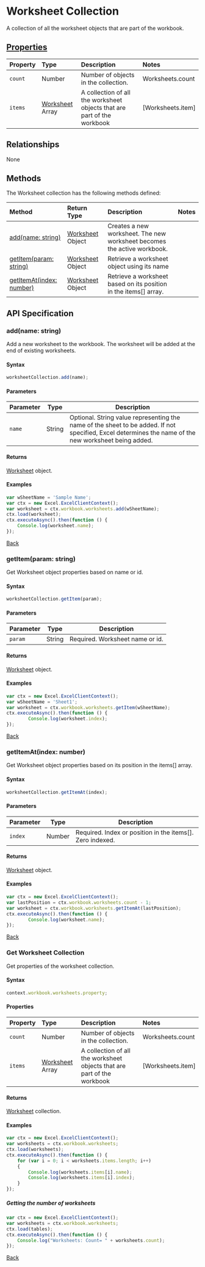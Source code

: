 # Worksheet Collection
A collection of all the worksheet objects that are part of the workbook. 

## [Properties](#get-worksheet-collection)

| Property         | Type    |Description|Notes |
|:-----------------|:--------|:----------|:-----|
|`count`| Number   | Number of objects in the collection.|Worksheets.count|
|`items`| [Worksheet](worksheet.md) Array | A collection of all the worksheet objects that are part of the workbook|[Worksheets.item] |

## Relationships

None

## Methods

The Worksheet collection has the following methods defined:

| Method     | Return Type    |Description|Notes  |
|:-----------------|:--------|:----------|:------|
|[add(name: string)](#addname-string)| [Worksheet](worksheet.md) Object              |Creates a new worksheet. The new worksheet becomes the active workbook. ||
|[getItem(param: string)](#getitemparam-string)| [Worksheet](worksheet.md) Object      |Retrieve a worksheet object using its name||
|[getItemAt(index: number)](#getitematindex-number)| [Worksheet](worksheet.md) Object     |Retrieve a worksheet based on its position in the items[] array.||


## API Specification 

### add(name: string)

Add a new worksheet to the workbook. The worksheet will be added at the end of existing worksheets.

#### Syntax
```js
worksheetCollection.add(name);
```

#### Parameters

Parameter       | Type   | Description
--------------- | ------ | ------------
`name`  | String| Optional. String value representing the name of the sheet to be added. If not specified, Excel determines the name of the new worksheet being added. 

#### Returns
[Worksheet](worksheet.md) object.

#### Examples

```js
var wSheetName = 'Sample Name';
var ctx = new Excel.ExcelClientContext();
var worksheet = ctx.workbook.worksheets.add(wSheetName);
ctx.load(worksheet);
ctx.executeAsync().then(function () {
	Console.log(worksheet.name);
});
```
[Back](#methods)

### getItem(param: string)

Get Worksheet object properties based on name or id.

#### Syntax
```js
worksheetCollection.getItem(param);
```

#### Parameters

Parameter       | Type  | Description
--------------- | ------ | ------------
 `param`| String | Required. Worksheet name or id. 

#### Returns

[Worksheet](worksheet.md) object.

#### Examples
```js
var ctx = new Excel.ExcelClientContext();
var wSheetName = 'Sheet1';
var worksheet = ctx.workbook.worksheets.getItem(wSheetName);
ctx.executeAsync().then(function () {
		Console.log(worksheet.index);
});
```
[Back](#methods)


### getItemAt(index: number)

Get Worksheet object properties based on its position in the items[] array. 

#### Syntax
```js
worksheetCollection.getItemAt(index);
```

#### Parameters

Parameter       | Type  | Description
--------------- | ------ | ------------
 `index`| Number | Required. Index or position in the items[]. Zero indexed.

#### Returns

[Worksheet](worksheet.md) object.

#### Examples
```js
var ctx = new Excel.ExcelClientContext();
var lastPosition = ctx.workbook.worksheets.count - 1;
var worksheet = ctx.workbook.worksheets.getItemAt(lastPosition);
ctx.executeAsync().then(function () {
		Console.log(worksheet.name);
});
```
[Back](#methods)


### Get Worksheet Collection

Get properties of the worksheet collection. 

#### Syntax
```js
context.workbook.worksheets.property;
```

#### Properties

| Property         | Type    |Description|Notes |
|:-----------------|:--------|:----------|:-----|
|`count`| Number   | Number of objects in the collection.|Worksheets.count|
|`items`| [Worksheet](worksheet.md) Array | A collection of all the worksheet objects that are part of the workbook|[Worksheets.item] |


#### Returns

[Worksheet](worksheet.md) collection. 

#### Examples

```js
var ctx = new Excel.ExcelClientContext();
var worksheets = ctx.workbook.worksheets;
ctx.load(worksheets);
ctx.executeAsync().then(function () {
	for (var i = 0; i < worksheets.items.length; i++)
	{
		Console.log(worksheets.items[i].name);
		Console.log(worksheets.items[i].index);
	}
});
```

##### Getting the number of worksheets

```js
var ctx = new Excel.ExcelClientContext();
var worksheets = ctx.workbook.worksheets;
ctx.load(tables);
ctx.executeAsync().then(function () {
	Console.log("Worksheets: Count= " + worksheets.count);
});

```
[Back](#properties)